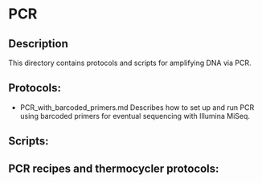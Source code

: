 # PCR

## Description
This directory contains protocols and scripts for amplifying DNA via PCR.

## Protocols:
* PCR_with_barcoded_primers.md
	Describes how to set up and run PCR using barcoded primers for eventual sequencing with Illumina MiSeq. 

## Scripts:

## PCR recipes and thermocycler protocols:
